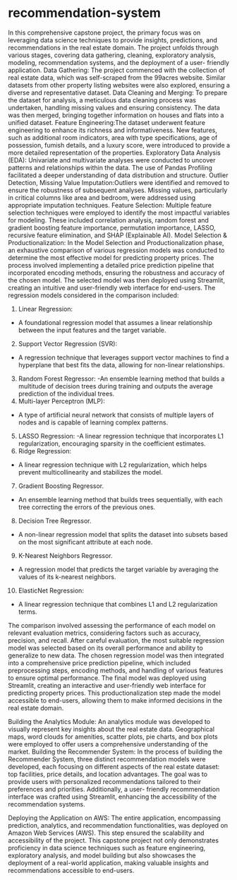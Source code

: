 # recommendation-system


In this comprehensive capstone project, the primary focus was on leveraging data science techniques to provide insights, predictions, and recommendations in the real estate domain. The project unfolds through various stages, covering data gathering, cleaning, exploratory analysis, modeling, recommendation systems, and the deployment of a user- friendly application.
Data Gathering:
The project commenced with the collection of real estate data, which was self-scraped from the 99acres website. Similar datasets from other property listing websites were also explored, ensuring a diverse and representative dataset. 
Data Cleaning and Merging: To prepare the dataset for analysis, a meticulous data cleaning process was undertaken, handling missing values and ensuring consistency. The data was then merged, bringing together information on houses and flats into a unified dataset. 
Feature Engineering:The dataset underwent feature engineering to enhance its richness and informativeness. New features, such as additional room indicators, area with type specifications, age of possession, fumish details, and a luxury score, were introduced to provide a more detailed representation of the properties. 
Exploratory Data Analysis (EDA): Univariate and multivariate analyses were conducted to uncover patterns and relationships within the data. The use of Pandas Profiling facilitated a deeper understanding of data distribution and structure.
Outlier Detection, Missing Value Imputation:Outliers were identified and removed to ensure the robustness of subsequent analyses. Missing values, particularly in critical columns like area and bedroom, were addressed using appropriate imputation techniques. 
Feature Selection: Multiple feature selection techniques were employed to identify the most impactful variables for modeling. These included correlation analysis, random forest and gradient boosting feature importance, permutation importance, LASSO, recursive feature elimination, and SHAP (Explainable AI). 
Model Selection & Productionalization: In the Model Selection and Productionalization phase, an exhaustive comparison of various regression models was conducted to determine the most effective model for predicting property prices. The process involved implementing a detailed price prediction pipeline that incorporated encoding methods, ensuring the robustness and accuracy of the chosen model. The selected model was then deployed using Streamlit, creating an intuitive and user-friendly web interface for end-users.
The regression models considered in the comparison included:
1. Linear Regression:
- A foundational regression model that assumes a linear relationship between the input features and the target variable.
2. Support Vector Regression (SVR):
- A regression technique that leverages support vector machines to find a hyperplane that best fits the data, allowing for non-linear relationships.
3. Random Forest Regressor:
-An ensemble learning method that builds a multitude of decision trees during training and outputs the average prediction of the individual trees.
4. Multi-layer Perceptron (MLP):
- A type of artificial neural network that consists of multiple layers of nodes and is capable of learning complex patterns.
5. LASSO Regression:
-A linear regression technique that incorporates L1 regularization, encouraging sparsity in the coefficient estimates.
6. Ridge Regression:
- A linear regression technique with L2 regularization, which helps prevent multicollinearity and stabilizes the model.
7. Gradient Boosting Regressor.
- An ensemble learning method that builds trees sequentially, with each tree correcting the errors of the previous ones.
8. Decision Tree Regressor.
- A non-linear regression model that splits the dataset into subsets based on the most significant attribute at each node.
9. K-Nearest Neighbors Regressor.
- A regression model that predicts the target variable by averaging the values of its k-nearest neighbors.
10. ElasticNet Regression:
- A linear regression technique that combines L1 and L2 regularization terms.

The comparison involved assessing the performance of each model on relevant evaluation metrics, considering factors such as accuracy, precision, and recall. After careful evaluation, the most suitable regression model was selected based on its overall performance and ability to generalize to new data.
The chosen regression model was then integrated into a comprehensive price prediction pipeline, which included preprocessing steps, encoding methods, and handling of various features to ensure optimal performance. The final model was deployed using Streamlit, creating an interactive and user-friendly web interface for predicting property prices. This productionalization step made the model accessible to end-users, allowing them to make informed decisions in the real estate domain.

Building the Analytics Module:
An analytics module was developed to visually represent key insights about the real estate data. Geographical maps, word clouds for amenities, scatter plots, pie charts, and box plots were employed to offer users a comprehensive understanding of the market. 
Building the Recommender System:
In the process of building the Recommender System, three distinct recommendation models were developed, each focusing on different aspects of the real estate dataset: top facilities, price details, and location advantages. The goal was to provide users with personalized recommendations tailored to their preferences and priorities. Additionally, a user- friendly recommendation interface was crafted using Streamlit, enhancing the accessibility of the recommendation systems.

Deploying the Application on AWS:
The entire application, encompassing prediction, analytics, and recommendation functionalities, was deployed on Amazon Web Services (AWS). This step ensured the scalability and accessibility of the project.
This capstone project not only demonstrates proficiency in data science techniques such as feature engineering, exploratory analysis, and model building but also showcases the deployment of a real-world application, making valuable insights and recommendations accessible to end-users.



